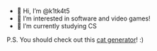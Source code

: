 - 👋 Hi, I’m @k1tk4t5
- 👀 I’m interested in software and video games!
- 🌱 I’m currently studying CS

P.S. You should check out this [cat generator](k1tk4t5.github.io/venuscats)! :)

<!---
k1tk4t5/k1tk4t5 is a ✨ special ✨ repository because its `README.md` (this file) appears on your GitHub profile.
You can click the Preview link to take a look at your changes.
--->

